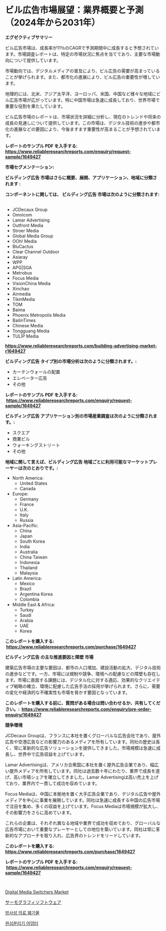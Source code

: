 <p><h1>ビル広告市場展望：業界概要と予測（2024年から2031年）</h1></p><p><strong>エグゼクティブサマリー</strong></p>
<p><p>ビル広告市場は、成長率が11％のCAGRで予測期間中に成長すると予想されています。市場調査レポートは、特定の市場状況に焦点を当てており、主要な市場動向について提供しています。</p><p>市場動向では、デジタルメディアの普及により、ビル広告の需要が高まっていることが挙げられます。また、都市化の進展により、ビル広告の重要性が増しています。</p><p>地理的には、北米、アジア太平洋、ヨーロッパ、米国、中国など様々な地域にビル広告市場が広がっています。特に中国市場は急速に成長しており、世界市場で重要な役割を果たしています。</p><p>ビル広告市場のレポートは、市場状況を詳細に分析し、現在のトレンドや将来の成長の見通しについて提供しています。この市場は、デジタル技術の進歩や都市化の進展などの要因により、今後ますます重要性が高まることが予想されています。</p></p>
<p><strong>レポートのサンプル PDF を入手する: <a href="https://www.reliableresearchreports.com/enquiry/request-sample/1649427">https://www.reliableresearchreports.com/enquiry/request-sample/1649427</a></strong></p>
<p><strong>市場セグメンテーション:</strong></p>
<p><strong> ビルディング広告 市場はさらに概要、展開、アプリケーション、地域に分類されます :</strong></p>
<p><strong>コンポーネントに関しては、 ビルディング広告 市場は次のように分類されます: &nbsp;</strong></p>
<p><ul><li>JCDecaux Group</li><li>Omnicom</li><li>Lamar Advertising</li><li>Outfront Media</li><li>Stroer Media</li><li>Global Media Group</li><li>OOh! Media</li><li>BluCactus</li><li>Clear Channel Outdoor</li><li>Asiaray</li><li>WPP</li><li>APG|SGA</li><li>Metrobus</li><li>Focus Media</li><li>VisionChina Media</li><li>Xinchao</li><li>Airmedia</li><li>TikinMedia</li><li>TOM</li><li>Baima</li><li>Phoenix Metropolis Media</li><li>BailinTimes</li><li>Chinese Media</li><li>Tongguang Media</li><li>TULIP Media</li></ul></p>
<p><strong><a href="https://www.reliableresearchreports.com/building-advertising-market-r1649427">https://www.reliableresearchreports.com/building-advertising-market-r1649427</a></strong></p>
<p><strong> ビルディング広告 タイプ別の市場分析は次のように分類されます。:</strong></p>
<p><ul><li>カーテンウォールの配置</li><li>エレベーター広告</li><li>その他</li></ul></p>
<p><strong>レポートのサンプル PDF を入手する: &nbsp;<a href="https://www.reliableresearchreports.com/enquiry/request-sample/1649427">https://www.reliableresearchreports.com/enquiry/request-sample/1649427</a></strong></p>
<p><strong> ビルディング広告 アプリケーション別の市場産業調査は次のように分類されます。:</strong></p>
<p><ul><li>スクエア</li><li>商業ビル</li><li>ウォーキングストリート</li><li>その他</li></ul></p>
<p><strong>地域に関して言えば、ビルディング広告 地域ごとに利用可能なマーケットプレーヤーは次のとおりです。:</strong></p>
<p><ul>
    <li>
        North America:
        <ul>
            <li>United States</li>
            <li>Canada</li>
        </ul>
    </li>
    <li>
        Europe:
        <ul>
            <li>Germany</li>
            <li>France</li>
            <li>U.K.</li>
            <li>Italy</li>
            <li>Russia</li>
        </ul>
    </li>
    <li>
        Asia-Pacific:
        <ul>
            <li>China</li>
            <li>Japan</li>
            <li>South Korea</li>
            <li>India</li>
            <li>Australia</li>
            <li>China Taiwan</li>
            <li>Indonesia</li>
            <li>Thailand</li>
            <li>Malaysia</li>
        </ul>
    </li>
    <li>
        Latin America:
        <ul>
            <li>Mexico</li>
            <li>Brazil</li>
            <li>Argentina Korea</li>
            <li>Colombia</li>
        </ul>
    </li>
    <li>
        Middle East & Africa:
        <ul>
            <li>Turkey</li>
            <li>Saudi</li>
            <li>Arabia</li>
            <li>UAE</li>
            <li>Korea</li>
        </ul>
    </li>
    </ul></p>
<p><strong>このレポートを購入する: &nbsp;<a href="https://www.reliableresearchreports.com/purchase/1649427">https://www.reliableresearchreports.com/purchase/1649427</a></strong></p>
<p><strong>ビルディング広告 の主な推進要因と障壁 市場</strong></p>
<p><p>建築広告市場の主要な要因は、都市の人口増加、建設活動の拡大、デジタル技術の進歩などです。一方、市場には規制や競争、環境への配慮などの障壁も存在します。市場に直面する課題には、デジタル化に対する適応、効果的なクリエイティブ戦略の確立、環境に配慮した広告手法の採用が挙げられます。さらに、需要の変化や経済的な不確実性も市場を脅かす要因となっています。</p></p>
<p><strong>このレポートを購入する前に、質問がある場合は問い合わせるか、共有してください。:&nbsp; <a href="https://www.reliableresearchreports.com/enquiry/pre-order-enquiry/1649427">https://www.reliableresearchreports.com/enquiry/pre-order-enquiry/1649427</a></strong></p>
<p><strong>競争環境</strong></p>
<p><p>JCDecaux Groupは、フランスに本社を置くグローバルな広告会社であり、屋外広告や空港広告などの影響力のあるメディアを所有しています。同社の歴史は長く、常に革新的な広告ソリューションを提供してきました。市場規模は急速に成長し、世界中で広告収益を上げています。</p><p>Lamar Advertisingは、アメリカ合衆国に本社を置く屋外広告企業であり、幅広い屋外メディアを所有しています。同社は過去数十年にわたり、業界で成長を遂げ、高い市場シェアを確立してきました。Lamar Advertisingは高い売上を上げており、業界内で一貫して成功を収めています。</p><p>Focus Mediaは、中国に本拠地を置く大手広告企業であり、デジタル広告や屋外メディアを中心に事業を展開しています。同社は急速に成長する中国の広告市場で注目を集め、多くの収益を上げています。Focus Mediaは市場規模が拡大し、その影響力をさらに高めています。</p><p>これらの企業は、それぞれ異なる地域や業界で成功を収めており、グローバルな広告市場において重要なプレーヤーとしての地位を築いています。同社は常に革新的なアプローチを取り入れ、広告界のトレンドをリードしています。</p></p>
<p><strong>このレポートを購入する: &nbsp; <a href="https://www.reliableresearchreports.com/purchase/1649427">https://www.reliableresearchreports.com/purchase/1649427</a></strong></p>
<p><strong>レポートのサンプル PDF を入手する: &nbsp;<a href="https://www.reliableresearchreports.com/enquiry/request-sample/1649427">https://www.reliableresearchreports.com/enquiry/request-sample/1649427</a></strong><strong></strong></p>
<p>&nbsp;</p>
<p><p><a href="https://github.com/Alonsoolds3wq1d81czn8rbol/Market-Research-Report-List-2/blob/main/digital-media-switchers-market.md">Digital Media Switchers Market</a></p><p><a href="https://medium.com/@mad.jake/%E3%82%B5%E3%83%BC%E3%83%A2%E3%82%B0%E3%83%A9%E3%83%95%E3%82%A3%E3%83%83%E3%82%AF%E3%82%BD%E3%83%95%E3%83%88%E3%82%A6%E3%82%A7%E3%82%A2%E5%B8%82%E5%A0%B4%E3%81%AE%E8%A6%8F%E6%A8%A1%E3%81%A8%E5%B8%82%E5%A0%B4%E3%83%88%E3%83%AC%E3%83%B3%E3%83%89-%E5%AE%8C%E5%85%A8%E3%81%AA%E6%A5%AD%E7%95%8C%E6%A6%82%E8%A6%81-2024%E5%B9%B4%E3%81%8B%E3%82%892031%E5%B9%B4%E3%81%BE%E3%81%A7-b906c7da4bed">サーモグラフィソフトウェア</a></p><p><a href="https://medium.com/@jewelmohr02/%EB%B0%A9%EC%82%AC%EC%84%A0-%EC%9D%98%EB%A3%8C-%ED%8F%90%EA%B8%B0%EB%AC%BC-%EC%8B%9C%EC%9E%A5-%EB%8F%99%ED%96%A5-%EB%B0%8F-%EC%8B%9C%EC%9E%A5-%EB%B6%84%EC%84%9D%EC%9D%80-2024-2031-%EA%B8%B0%EA%B0%84%EC%9D%84-%EC%9C%84%ED%95%B4-%EC%98%88%EC%B8%A1%EB%90%A9%EB%8B%88%EB%8B%A4-b2dca8ef8ba7">방사성 의료 폐기물</a></p><p><a href="https://medium.com/@joeyjohns20/%EC%9B%90%EC%8B%AC%EB%B6%84%EB%A6%AC%EA%B8%B0-%EC%96%B4%EB%8C%91%ED%84%B0-%EC%8B%9C%EC%9E%A5-%ED%86%B5%EC%B0%B0-%EC%8B%9C%EC%9E%A5-%EB%8F%99%ED%96%A5-%EC%84%B1%EC%9E%A5-2024%EB%85%84%EB%B6%80%ED%84%B0-2031%EB%85%84%EA%B9%8C%EC%A7%80-%EC%98%88%EC%B8%A1-bba46ef3d005">원심분리기 어댑터</a></p></p>